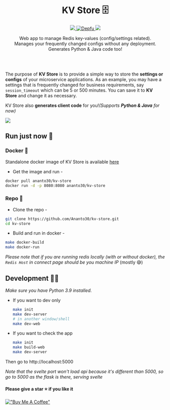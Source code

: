 <h1 align="center">
    KV Store 🗄️
</h1>
<p align="center">
    <a href="https://hub.docker.com/r/ananto30/kv-store" target="_blank">
        <img src="https://img.shields.io/docker/image-size/ananto30/kv-store?logo=docker" />
    </a>
    <a href="https://depfu.com/github/Ananto30/kv-store?project_id=38289">
        <img src="https://badges.depfu.com/badges/82614c2f1a13921b01dd4d70ec00643e/overview.svg" alt="Depfu" />
    </a>
    <a href="https://app.codacy.com/gh/Ananto30/kv-store/dashboard?utm_source=gh&utm_medium=referral&utm_content=&utm_campaign=Badge_grade">
        <img src="https://app.codacy.com/project/badge/Grade/f5d0450ea44f4208829289d33c92983a"/>
    </a>
</p>
<p align="center">
    Web app to manage Redis key-values (config/settings related).
    <br>
    Manages your frequently changed configs without any deployment.
    <br>
    Generates Python & Java code too!
</p>

<br>
<br>

The purpose of <strong>KV Store</strong> is to provide a simple way to store
the <strong>settings or configs</strong> of your microservice applications.
As an example, you may have a settings that is frequently changed for
business requirements, say <code>session\_timeout</code> which can be 5 or 500
minutes. You can save it to <strong>KV Store</strong> and change it as
necessary.

KV Store also <strong>generates client code</strong> for you!<i>(Supports <strong>Python & Java</strong> for now)</i>

<img src="https://res.cloudinary.com/dvqpo7nkm/image/upload/v1632813083/projects/kv_store_gif.gif">

## Run just now 🚀

### Docker 🚢

Standalone docker image of KV Store is available [here](https://hub.docker.com/repository/docker/ananto30/kv-store)

*   Get the image and run -

```bash
docker pull ananto30/kv-store
docker run -d -p 8080:8080 ananto30/kv-store
```

### Repo 📁

*   Clone the repo -

```bash
git clone https://github.com/Ananto30/kv-store.git
cd kv-store
```

*   Build and run in docker -

```bash
make docker-build
make docker-run
```

<i>Please note that if you are running redis locally (with or without docker), the `Redis Host` in connect page should be you machine IP </i>(mostly 😅)

## Development 🧑‍💻

<i>Make sure you have Python 3.9 installed.</i>

*   If you want to dev only
    ```bash
    make init
    make dev-server
    # in another window/shell
    make dev-web
    ```

*   If you want to check the app
    ```bash
    make init
    make build-web
    make dev-server
    ```

Then go to http://localhost:5000

*Note that the svelte port won't load api because it's different than 5000, so go to 5000 as the flask is there, serving svelte*

#### Please give a star ⭐ if you like it

[!["Buy Me A Coffee"](https://www.buymeacoffee.com/assets/img/custom_images/orange_img.png)](https://www.buymeacoffee.com/ananto30)

